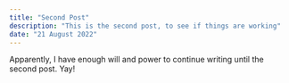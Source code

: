 ```yaml
---
title: "Second Post"
description: "This is the second post, to see if things are working"
date: "21 August 2022"
---
```


Apparently, I have enough will and power to continue writing until the second post. Yay!